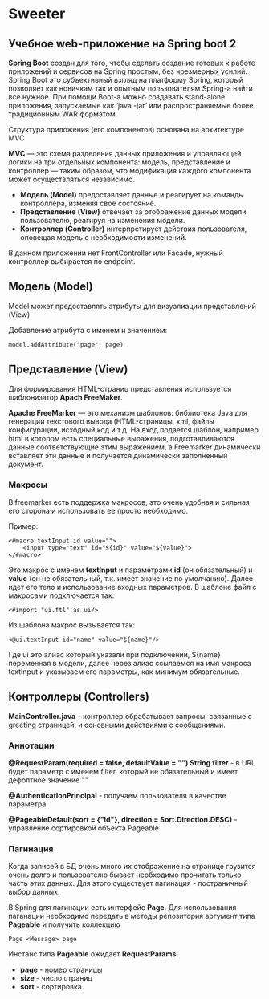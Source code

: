 # Sweeter

## Учебное web-приложение на Spring boot 2
**Spring Boot** создан для того, чтобы сделать создание готовых к работе приложений и сервисов на Spring простым, без чрезмерных усилий. Spring Boot это субъективный взгляд на платформу Spring, который позволяет как новичкам так и опытным пользователям Spring-а найти все нужное. При помощи Boot-а можно создавать stand-alone приложения, запускаемые как ‘java -jar’ или распространяемые более традиционным WAR форматом.

Структура приложения (его компонентов) основана на архитектуре MVC

**MVC** — это схема разделения данных приложения и управляющей логики на три отдельных компонента: модель, представление и контроллер — таким образом, что модификация каждого компонента может осуществляться независимо.

- **Модель (Model)** предоставляет данные и реагирует на команды контроллера, изменяя свое состояние.
- **Представление (View)** отвечает за отображение данных модели пользователю, реагируя на изменения модели.
- **Контроллер (Controller)** интерпретирует действия пользователя, оповещая модель о необходимости изменений.

В данном приложении нет FrontController или Facade, нужный контроллер выбирается по endpoint.

## Модель (Model)

Model может предоставлять атрибуты для визуалиации представлений (View)

Добавление атрибута с именем и значением:
	
	model.addAttribute("page", page)

## Представление (View)

Для формирования HTML-страниц представления используется шаблонизатор **Apach FreeMaker**.

**Apache FreeMarker** — это механизм шаблонов: библиотека Java для генерации текстового вывода (HTML-страницы, xml, файлы конфигурации, исходный код и.т.д. На вход подается шаблон, например html в котором есть специальные выражения, подготавливаются данные соответствующие этим выражением, а Freemarker динамически вставляет эти данные и получается динамически заполненный документ.

### Макросы

В freemarker есть поддержка макросов, это очень удобная и сильная его сторона и использовать ее просто необходимо.

Пример:

    <#macro textInput id value="">
    	<input type="text" id="${id}" value="${value}">
	</#macro>

Это макрос с именем **textInput** и параметрами **id** (он обязательный) и **value** (он не обязательный, т.к. имеет значение по умолчанию). Далее идет его тело и использование входных параметров. В шаблоне файл с макросами подключается так:

	<#import "ui.ftl" as ui/>

Из шаблона макрос вызывается так:

	<@ui.textInput id="name" value="${name}"/>

Где ui это алиас который указали при подключении, ${name} переменная в модели, далее через алиас ссылаемся на имя макроса textInput и указываем его параметры, как минимум обязательные. 

## Контроллеры (Controllers)

**MainController.java** - контроллер обрабатывает запросы, связанные с greeting страницей, и основными действиями с сообщениями.


### Аннотации
**@RequestParam(required = false, defaultValue = "") String filter** - в URL будет параметр с именем filter, который не обязательный и имеет дефолтное значение ""

**@AuthenticationPrincipal** - получаем пользователя в качестве параметра

**@PageableDefault(sort = {"id"}, direction = Sort.Direction.DESC)** - управление сортировкой объекта Pageable


### **Пагинация**
Когда записей в БД очень много их отображение на странице грузится очень долго и пользователю бывает необходимо прочитать только часть этих данных. Для этого существует пагинация - постраничный выбор данных.


В Spring для пагинации есть интерфейс **Page**. Для использования паганации необходимо передать в методы репозитория аргумент типа **Pageable** и получить коллекцию

    Page <Message> page

Инстанс типа **Pageable** ожидает **RequestParams**: 
+ **page** - номер страницы 
+ **size** - число страниц 
+ **sort** - сортировка 






